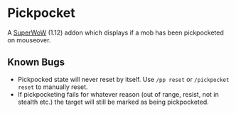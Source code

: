 # Pickpocket
A [SuperWoW](https://github.com/balakethelock/SuperWoW) (1.12) addon which displays if a mob has been pickpocketed on mouseover.

## Known Bugs

* Pickpocked state will never reset by itself. Use `/pp reset` or `/pickpocket reset` to manually reset.
* If pickpocketing fails for whatever reason (out of range, resist, not in stealth etc.) the target will still be marked as being pickpocketed.
